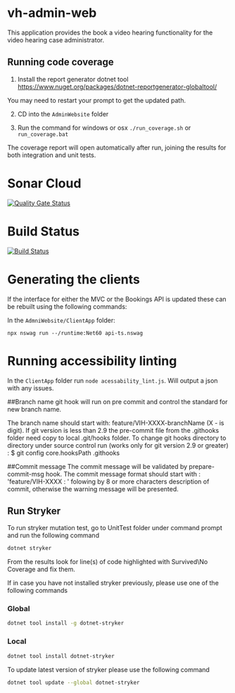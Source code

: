 # vh-admin-web
This application provides the book a video hearing functionality for the video hearing case administrator.

## Running code coverage

1. Install the report generator dotnet tool
https://www.nuget.org/packages/dotnet-reportgenerator-globaltool/

You may need to restart your prompt to get the updated path.

2. CD into the `AdminWebsite` folder

3. Run the command for windows or osx `./run_coverage.sh` or `run_coverage.bat`

The coverage report will open automatically after run, joining the results for both integration and unit tests.


# Sonar Cloud
[![Quality Gate Status](https://sonarcloud.io/api/project_badges/measure?project=vh-admin-web&metric=alert_status)](https://sonarcloud.io/dashboard?id=vh-admin-web)

# Build Status
[![Build Status](https://hmctsreform.visualstudio.com/VirtualHearings/_apis/build/status/hmcts.vh-admin-web?branchName=master)](https://hmctsreform.visualstudio.com/VirtualHearings/_build/latest?definitionId=102&branchName=master)

# Generating the clients
If the interface for either the MVC or the Bookings API is updated these can be rebuilt using the following commands:

In the `AdmniWebsite/ClientApp` folder:
```
npx nswag run --/runtime:Net60 api-ts.nswag
```

# Running accessibility linting
In the `ClientApp` folder run `node acessability_lint.js`. Will output a json with any issues.

##Branch name git hook will run on pre commit and control the standard for new branch name.

The branch name should start with: feature/VIH-XXXX-branchName  (X - is digit).
If git version is less than 2.9 the pre-commit file from the .githooks folder need copy to local .git/hooks folder.
To change git hooks directory to directory under source control run (works only for git version 2.9 or greater) :
$ git config core.hooksPath .githooks

##Commit message 
The commit message will be validated by prepare-commit-msg hook.
The commit message format should start with : 'feature/VIH-XXXX : ' folowing by 8 or more characters description of commit, otherwise the warning message will be presented.

## Run Stryker

To run stryker mutation test, go to UnitTest folder under command prompt and run the following command

```bash
dotnet stryker
```

From the results look for line(s) of code highlighted with Survived\No Coverage and fix them.


If in case you have not installed stryker previously, please use one of the following commands

### Global
```bash
dotnet tool install -g dotnet-stryker
```
### Local
```bash
dotnet tool install dotnet-stryker
```

To update latest version of stryker please use the following command

```bash
dotnet tool update --global dotnet-stryker
```
